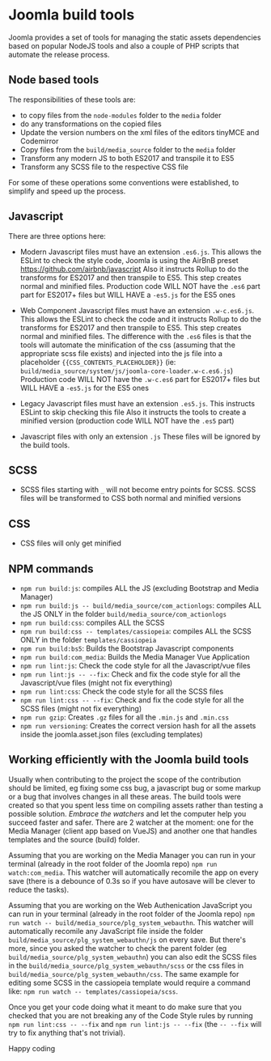 # Joomla build tools

Joomla provides a set of tools for managing the static assets dependencies based on popular NodeJS tools and also a couple of PHP scripts that automate the release process.

## Node based tools
The responsibilities of these tools are:
- to copy files from the `node-modules` folder to the `media` folder
- do any transformations on the copied files
- Update the version numbers on the xml files of the editors tinyMCE and Codemirror
- Copy files from the `build/media_source` folder to the `media` folder
- Transform any modern JS to both ES2017 and transpile it to ES5
- Transform any SCSS file to the respective CSS file

For some of these operations some conventions were established, to simplify and speed up the process.

## Javascript
There are three options here:
- Modern Javascript files must have an extension `.es6.js`.
  This allows the ESLint to check the style code, Joomla is using the AirBnB preset https://github.com/airbnb/javascript
  Also it instructs Rollup to do the transforms for ES2017 and then transpile to ES5. This step creates normal and minified files.
  Production code WILL NOT have the `.es6` part part for ES2017+ files but WILL HAVE a `-es5.js` for the ES5 ones

- Web Component Javascript files must have an extension `.w-c.es6.js`.
  This allows the ESLint to check the code and it instructs Rollup to do the transforms for ES2017 and then transpile to ES5. This step creates normal and minified files. The difference with the `.es6` files is that the tools will automate the minification of the css (assuming that the appropriate scss file exists) and injected into the js file into a placeholder `{{CSS_CONTENTS_PLACEHOLDER}}` (ie: `build/media_source/system/js/joomla-core-loader.w-c.es6.js`)
  Production code WILL NOT have the `.w-c.es6` part for ES2017+ files but WILL HAVE a `-es5.js` for the ES5 ones

- Legacy Javascript files must have an extension `.es5.js`.
  This instructs ESLint to skip checking this file
  Also it instructs the tools to create a minified version (production code WILL NOT have the `.es5` part)
	
- Javascript files with only an extension `.js`
  These files will be ignored by the build tools.

## SCSS
- SCSS files starting with `_` will not become entry points for SCSS.
  SCSS files will be transformed to CSS both normal and minified versions

## CSS
- CSS files will only get minified


## NPM commands
- `npm run build:js`: compiles ALL the JS (excluding Bootstrap and Media Manager)
- `npm run build:js -- build/media_source/com_actionlogs`: compiles ALL the JS ONLY in the folder `build/media_source/com_actionlogs`
- `npm run build:css`: compiles ALL the SCSS
- `npm run build:css -- templates/cassiopeia`: compiles ALL the SCSS ONLY in the folder `templates/cassiopeia`
- `npm run build:bs5`: Builds the Bootstrap Javascript components
- `npm run build:com_media`: Builds the Media Manager Vue Application
- `npm run lint:js`: Check the code style for all the Javascript/vue files
- `npm run lint:js -- --fix`: Check and fix the code style for all the Javascript/vue files (might not fix everything)
- `npm run lint:css`: Check the code style for all the SCSS files
- `npm run lint:css -- --fix`: Check and fix the code style for all the SCSS files (might not fix everything)
- `npm run gzip`: Creates `.gz` files for all the `.min.js` and `.min.css`
- `npm run versioning`: Creates the correct version hash for all the assets inside the joomla.asset.json files (excluding templates)

## Working efficiently with the Joomla build tools

Usually when contributing to the project the scope of the contribution should be limited, eg fixing some css bug, a javascript bug or some markup or a bug that involves changes in all these areas. The build tools were created so that you spent less time on compiling assets rather than testing a possible solution. *Embrace the watchers* and let the computer help you succeed faster and safer. There are 2 watcher at the moment: one for the Media Manager (client app based on VueJS) and another one that handles templates and the source (build) folder.

Assuming that you are working on the Media Manager you can run in your terminal (already in the root folder of the Joomla repo) `npm run watch:com_media`. This watcher will automatically recomile the app on every save (there is a debounce of 0.3s so if you have autosave will be clever to reduce the tasks).

Assuming that you are working on the Web Authenication JavaScript you can run in your terminal (already in the root folder of the Joomla repo) `npm run watch -- build/media_source/plg_system_webauthn`. This watcher will automatically recomile any JavaScript file inside the folder `build/media_source/plg_system_webauthn/js` on every save. But there's more, since you asked the watcher to check the parent folder (eg `build/media_source/plg_system_webauthn`) you can also edit the SCSS files in the `build/media_source/plg_system_webauthn/scss` or the css files in `build/media_source/plg_system_webauthn/css`. The same example for editing some SCSS in the cassiopeia template would require a command like: `npm run watch -- templates/cassiopeia/scss`.

Once you get your code doing what it meant to do make sure that you checked that you are not breaking any of the Code Style rules by running `npm run lint:css -- --fix` and `npm run lint:js -- --fix` (the `-- --fix` will try to fix anything that's not trivial).

Happy coding
